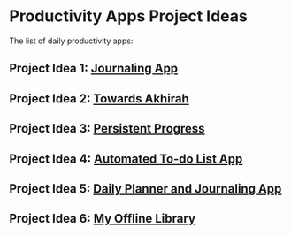 # Productivity Apps Project Ideas
The list of daily productivity apps:

## Project Idea 1: [Journaling App](https://github.com/Gardashaliyeva/Journaling-App)
## Project Idea 2: [Towards Akhirah](https://github.com/Gardashaliyeva/Towards-Akhirah)
## Project Idea 3: [Persistent Progress](https://github.com/Gardashaliyeva/Persistent-Progress)
## Project Idea 4: [Automated To-do List App](https://github.com/Gardashaliyeva/Automated-To-do-List-App)
## Project Idea 5: [Daily Planner and Journaling App](https://github.com/Gardashaliyeva/Daily-Planner-and-Journaling-App)
## Project Idea 6: [My Offline Library](https://github.com/Gardashaliyeva/MyLibrary)

